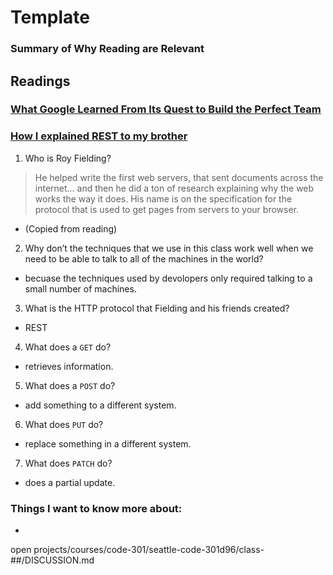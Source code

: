 # Template

### Summary of Why Reading are Relevant

## Readings
### [What Google Learned From Its Quest to Build the Perfect Team](https://www.google.com/amp/mobile.nytimes.com/2016/02/28/magazine/what-google-learned-from-its-quest-to-build-the-perfect-team.amp.html)
### [How I explained REST to my brother](https://gist.github.com/brookr/5977550)
1. Who is Roy Fielding?
> He helped write the first web servers, that sent documents across the internet… and then he did a ton of research explaining why the web works the way it does. His name is on the specification for the protocol that is used to get pages from servers to your browser.
  - (Copied from reading)
2. Why don’t the techniques that we use in this class work well when we need to be able to talk to all of the machines in the world?
  - becuase the techniques used by devolopers only required talking to a small number of machines.
3. What is the HTTP protocol that Fielding and his friends created?
  - REST
4. What does a `GET` do?
  - retrieves information.
5. What does a `POST` do?
  - add something to a different system.
6. What does `PUT` do?
  - replace something in a different system.
7. What does `PATCH` do?
  - does a partial update.


### Things I want to know more about:
  - 

open projects/courses/code-301/seattle-code-301d96/class-##/DISCUSSION.md
